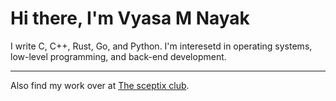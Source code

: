 # Hi there, I'm Vyasa M Nayak
<p>I write C, C++, Rust, Go, and Python. I'm interesetd in operating systems, low-level programming, and back-end development.

<!-- ![septicalls' GitHub stats](https://github-readme-stats.vercel.app/api?username=septicalls&count_private=true&theme=tokyonight&show_icons=true) -->

<hr>

Also find my work over at [The sceptix club](https://github.com/sceptix-club).
